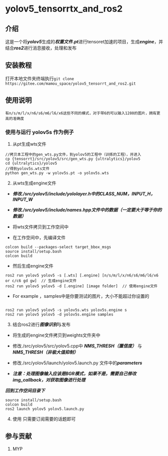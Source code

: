 # yolov5_tensorrtx_and_ros2


## 介绍
这是一个将***yolov5***生成的***权重文件.pt***进行tensoret加速的项目，生成***engine***，并结合***ros2***进行消息接收，处理和发布



## 安装教程

打开本地文件夹终端执行`git clone https://gitee.com/mamou_space/yolov5_tensorrt_and_ros2.git`


## 使用说明

```
有n/s/m/l/x/n6/s6/m6/l6/x6这些不同的模式，对于带6的可以输入1280的图片，拥有更高的准确度

```


### 使用与运行 yolov5s 作为例子

1.  从pt生成wts文件

```
//拷贝本工程中的gen_wts.py文件，到yolov5的工程中（训练的工程），并进入
cp {tensorrt}/src/yolov5/src/gen_wts.py {ultralytics}/yolov5
cd {ultralytics}/yolov5
//得到yolov5s.wts文件
python gen_wts.py -w yolov5s.pt -o yolov5s.wts
```

2.  从wts生成engine文件


*  ***修改./src/yolov5/include/yololayer.h中的CLASS_NUM，INPUT_H，INPUT_W***

*  ***修改./src/yolov5/include/names.hpp文件中的数据（一定要大于等于你的数据）***


*  将wts文件拷贝到工作空间中
*  在工作空间中，先编译文件
```
colcon build --packages-select target_bbox_msgs
source install/setup.bash
colcon build
```
*  然后生成engine文件
```
ros2 run yolov5 yolov5 -s [.wts] [.engine] [n/s/m/l/x/n6/s6/m6/l6/x6 or c/c6 gd gw]  // 生成engine文件
ros2 run yolov5 yolov5 -d [.engine] [image folder]  // 使用engine文件
```
*  For example ，samples中是你要测试的图片，大小不能超过你设置的
```

ros2 run yolov5 yolov5 -s yolov5s.wts yolov5s.engine s
ros2 run yolov5 yolov5 -d yolov5s.engine samples

```

3.  结合ros2进行***图像识别***与发布

*  将生成的engine文件拷贝到weights文件夹中

*  修改./src/yolov5/src/yolov5.cpp中 ***NMS_THRESH（置信度）*** 与 ***NMS_THRESH（非极大值抑制）***

*  修改./src/yolov5/launch/yolov5.launch.py 文件中的***parameters***

*  ***注意：处理图像输入应该是BGR模式，如果不是，需要自己修改img_callback，对获取图像进行处理***

***回到工作空间目录下***
```
source install/setup.bash
colcon build
ros2 launch yolov5 yolov5.launch.py

```

4.  使用
    只需要订阅需要的话题即可

## 参与贡献

1.  MYP

